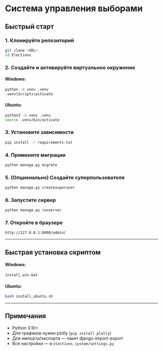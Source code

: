 # Система управления выборами

## Быстрый старт

### 1. Клонируйте репозиторий
```sh
git clone <URL>
cd Elections
```

### 2. Создайте и активируйте виртуальное окружение
#### Windows:
```bat
python -m venv .venv
.venv\Scripts\activate
```
#### Ubuntu:
```sh
python3 -m venv .venv
source .venv/bin/activate
```

### 3. Установите зависимости
```sh
pip install -r requirements.txt
```

### 4. Примените миграции
```sh
python manage.py migrate
```

### 5. (Опционально) Создайте суперпользователя
```sh
python manage.py createsuperuser
```

### 6. Запустите сервер
```sh
python manage.py runserver
```

### 7. Откройте в браузере
```
http://127.0.0.1:8000/admin/
```

---

## Быстрая установка скриптом

#### Windows:
```bat
install_win.bat
```
#### Ubuntu:
```sh
bash install_ubuntu.sh
```

---

## Примечания
- Python 3.10+
- Для графиков нужен plotly (`pip install plotly`)
- Для импорта/экспорта — пакет django-import-export
- Все настройки — в `elections_system/settings.py` 